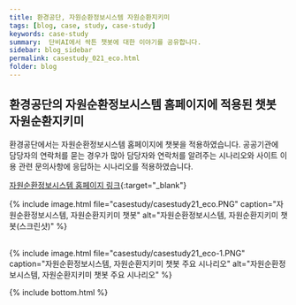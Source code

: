 ```yaml
---
title: 환경공단, 자원순환정보시스템 자원순환지키미
tags: [blog, case, study, case-study]
keywords: case-study
summary:  단비AI에서 싹튼 챗봇에 대한 이야기를 공유합니다.
sidebar: blog_sidebar
permalink: casestudy_021_eco.html
folder: blog
---
```



## 환경공단의 자원순환정보시스템 홈페이지에 적용된 챗봇 자원순환지키미 
환경공단에서는 자원순환정보시스템 홈페이지에 챗봇을 적용하였습니다.
공공기관에 담당자의 연락처를 묻는 경우가 많아 담당자와 연락처를 알려주는 시나리오와 사이트 이용 관련 문의사항에 응답하는 시나리오를 적용하였습니다.

[자원순환정보시스템 홈페이지 링크](https://www.recycling-info.or.kr){:target="_blank"}

{% include image.html file="casestudy/casestudy21_eco.PNG" caption="자원순환정보시스템, 자원순환지키미 챗봇" alt="자원순환정보시스템, 자원순환지키미 챗봇(스크린샷)" %}
<br><br>

{% include image.html file="casestudy/casestudy21_eco-1.PNG" caption="자원순환정보시스템, 자원순환지키미 챗봇 주요 시나리오" alt="자원순환정보시스템, 자원순환지키미 챗봇 주요 시나리오" %}




{% include bottom.html %}